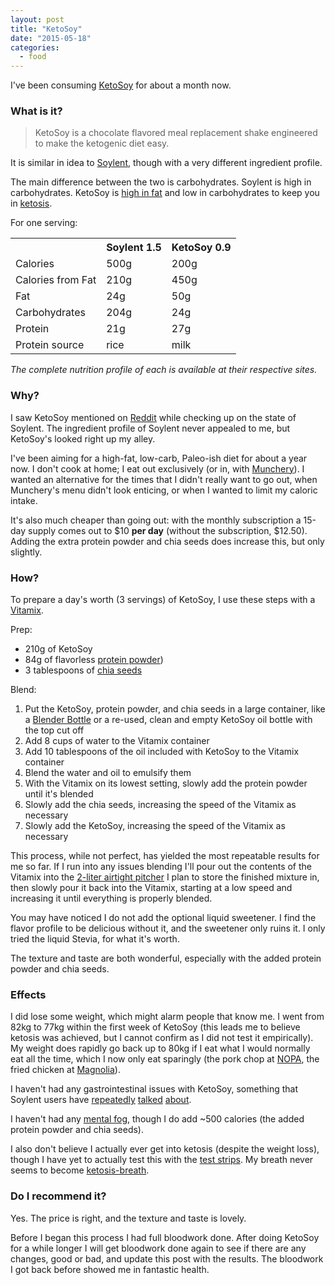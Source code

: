```yaml
---
layout: post
title: "KetoSoy"
date: "2015-05-18"
categories:
  - food
---
```


I've been consuming [KetoSoy](http://www.ketosoy.com) for about a month now.

<!--more-->

### What is it?

> KetoSoy is a chocolate flavored meal replacement shake engineered to make the ketogenic diet easy.

It is similar in idea to [Soylent](https://www.soylent.com), though with a very different ingredient profile.

The main difference between the two is carbohydrates. Soylent is high in carbohydrates. KetoSoy is [high in fat](http://www.nytimes.com/2014/09/02/health/low-carb-vs-low-fat-diet.html) and low in carbohydrates to keep you in [ketosis](https://en.wikipedia.org/wiki/Ketosis).

For one serving:

<table>
  <th></th>
  <th>Soylent 1.5</th>
  <th>KetoSoy 0.9</th>
  <tr>
    <td>Calories</td>
    <td>500g</td>
    <td>200g</td>
  </tr>
  <tr>
    <td>Calories from Fat</td>
    <td>210g</td>
    <td>450g</td>
  </tr>
  <tr>
    <td>Fat</td>
    <td>24g</td>
    <td>50g</td>
  </tr>
  <tr>
    <td>Carbohydrates</td>
    <td>204g</td>
    <td>24g</td>
  </tr>
  <tr>
    <td>Protein</td>
    <td>21g</td>
    <td>27g</td>
  </tr>
  <tr>
    <td>Protein source</td>
    <td>rice</td>
    <td>milk</td>
  </tr>
</table>

*The complete nutrition profile of each is available at their respective sites.*

### Why?

I saw KetoSoy mentioned on [Reddit](http://www.reddit.com/r/soylent/comments/2o02kx/as_promised_ketosoy_the_ketogenic_soylent_is_now/) while checking up on the state of Soylent. The ingredient profile of Soylent never appealed to me, but KetoSoy's looked right up my alley.

I've been aiming for a high-fat, low-carb, Paleo-ish diet for about a year now. I don't cook at home; I eat out exclusively (or in, with [Munchery](https://munchery.com)). I wanted an alternative for the times that I didn't really want to go out, when Munchery's menu didn't look enticing, or when I wanted to limit my caloric intake.

It's also much cheaper than going out: with the monthly subscription a 15-day supply comes out to $10 **per day** (without the subscription, $12.50). Adding the extra protein powder and chia seeds does increase this, but only slightly.

### How?

To prepare a day's worth (3 servings) of KetoSoy, I use these steps with a [Vitamix](http://amzn.com/B00LBFUKIA).

Prep:

* 210g of KetoSoy
* 84g of flavorless [protein powder](http://amzn.com/B0015AQL1Q))
* 3 tablespoons of [chia seeds](http://amzn.com/B00H889MGK)

Blend:

1. Put the KetoSoy, protein powder, and chia seeds in a large container, like a [Blender Bottle](http://amzn.com/B00MVMCUK8) or a re-used, clean and empty KetoSoy oil bottle with the top cut off
1. Add 8 cups of water to the Vitamix container
1. Add 10 tablespoons of the oil included with KetoSoy to the Vitamix container
1. Blend the water and oil to emulsify them
1. With the Vitamix on its lowest setting, slowly add the protein powder until it's blended
1. Slowly add the chia seeds, increasing the speed of the Vitamix as necessary
1. Slowly add the KetoSoy, increasing the speed of the Vitamix as necessary

This process, while not perfect, has yielded the most repeatable results for me so far. If I run into any issues blending I'll pour out the contents of the Vitamix into the [2-liter airtight pitcher](http://amzn.com/B00DCYNP2G) I plan to store the finished mixture in, then slowly pour it back into the Vitamix, starting at a low speed and increasing it until everything is properly blended.

You may have noticed I do not add the optional liquid sweetener. I find the flavor profile to be delicious without it, and the sweetener only ruins it. I only tried the liquid Stevia, for what it's worth.

The texture and taste are both wonderful, especially with the added protein powder and chia seeds.


### Effects

I did lose some weight, which might alarm people that know me. I went from 82kg to 77kg within the first week of KetoSoy (this leads me to believe ketosis was achieved, but I cannot confirm as I did not test it empirically). My weight does rapidly go back up to 80kg if I eat what I would normally eat all the time, which I now only eat sparingly (the pork chop at [NOPA](http://nopasf.com), the fried chicken at [Magnolia](http://magnoliapub.com/)).

I haven't had any gastrointestinal issues with KetoSoy, something that Soylent users have [repeatedly](http://www.reddit.com/r/soylent/comments/32t042/lpt_drink_slowly_to_avoid_bloatinggas/) [talked](http://www.reddit.com/r/soylent/comments/2qaw3o/has_anyone_else_gotten_way_less_gas_with_soylent/) [about](http://www.reddit.com/r/soylent/comments/2cwxwq/day_7_official_soylent_still_having_gas/). 

I haven't had any [mental fog](http://www.reddit.com/r/soylent/comments/2uuqac/a_little_over_a_week_in_on_ketosoy/), though I do add ~500 calories (the added protein powder and chia seeds).

I also don't believe I actually ever get into ketosis (despite the weight loss), though I have yet to actually test this with the [test strips](http://amzn.com/B001DCV9S6). My breath never seems to become [ketosis-breath](http://www.webmd.com/oral-health/features/low-carb-diets-can-cause-bad-breath).


### Do I recommend it?

Yes. The price is right, and the texture and taste is lovely.

Before I began this process I had full bloodwork done. After doing KetoSoy for a while longer I will get bloodwork done again to see if there are any changes, good or bad, and update this post with the results. The bloodwork I got back before showed me in fantastic health.

